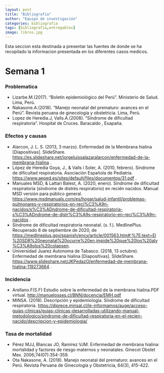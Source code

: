 ```yaml
---
layout: post
title: "Bibliografía"
author: "Equipo de investigación"
categories: bibliografia
tags: [bibliografia,entregables]
image: libros.jpg
---
```


Esta seccion esta destinada a presentar las fuentes de donde se ha recopilado la informacion presentada en los diferentes casos medicos. 

# Semana 1

### Problematica

* Lizarbe.M.(2017). “Boletín epidemiológico del Perú”. Ministerio de Salud. Lima, Perú.
* Nakasone.A.(2018). “Manejo neonatal del prematuro: avances en el Perú”. Revista peruana de ginecología y obstetricia. Lima, Perú.
* Lopez de Heredia.J, Valls.A.(2008). “Síndrome de dificultad respiratoria”. Hospital de Cruces. Baracaldo , Esapaña.

### Efectos y causas

*	Alarcon, J. L. S. (2013, 3 marzo). Enfermedad de la Membrana hialina [Diapositivas]. SlideShare. https://es.slideshare.net/jorgeluissalazaralarcon/enfermedad-de-la-membrana-hialina .
*	López de Heredia Goya, J., & Valls i Soler, A. (2010, febrero). Síndrome de dificultad respiratoria. Asociación Española de Pediatría. https://www.aeped.es/sites/default/files/documentos/31.pdf .
*	Manuales MSD, & Lattari Balest, A. (2020, enero). Síndrome de dificultad respiratoria (síndrome de distrés respiratorio) en recién nacidos. Manual MSD versión para público general. https://www.msdmanuals.com/es/hogar/salud-infantil/problemas-pulmonares-y-respiratorios-en-reci%C3%A9n-nacidos/s%C3%ADndrome-de-dificultad-respiratoria-s%C3%ADndrome-de-distr%C3%A9s-respiratorio-en-reci%C3%A9n-nacidos .
*	Síndrome de dificultad respiratoria neonatal. (s. f.). MedlinePlus. Recuperado 8 de septiembre de 2020, de https://medlineplus.gov/spanish/ency/article/001563.htm#:%7E:text=El%20SDR%20neonatal%20ocurre%20en,impide%20que%20los%20alv%C3%A9olos%20colapsen.
*	Universidad Juarez Autonoma de Tabasco. (2018, 13 octubre). Enfermedad de membrana hialina [Diapositivas]. SlideShare. https://www.slideshare.net/JKPedazO/enfermedad-de-membrana-hialina-119273664 .

### Incidencia 
* Arellano.F(S.F) Estudio sobre la enfermedad de la membrana hialina.PDF virtual. http://manuelosses.cl/BNN/docencia/EMH.pdf
* MINSA. (2018). Descripción y epidemiología. Síndrome de dificultad respiratoria. https://diprece.minsal.cl/le-informamos/auge/acceso-guias-clinicas/guias-clinicas-desarrolladas-utilizando-manual-metodologico/sindrome-de-dificultad-respiratoria-en-el-recien-nacido/descripcion-y-epidemiologia/

### Tasa de mortalidad 
* Pérez MJJ, Blancas JO, Ramírez VJM. Enfermedad de membrana hialina: mortalidad y factores de riesgo maternos y neonatales. Ginecol Obstet Mex. 2006;74(07):354-359. 
* Ota Nakasone, A. (2018). Manejo neonatal del prematuro: avances en el Perú. Revista Peruana de Ginecología y Obstetricia, 64(3), 415-422.

